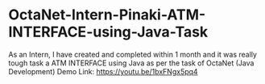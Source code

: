 # OctaNet-Intern-Pinaki-ATM-INTERFACE-using-Java-Task
As an Intern, I have created and completed within 1 month and it was really tough task a ATM INTERFACE using Java as per the task of OctaNet (Java Development)
Demo Link: https://youtu.be/1bxFNgx5pq4
